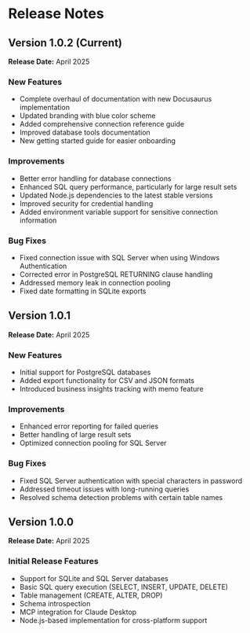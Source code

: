 # Release Notes

## Version 1.0.2 (Current)

**Release Date:** April 2025

### New Features
- Complete overhaul of documentation with new Docusaurus implementation
- Updated branding with blue color scheme
- Added comprehensive connection reference guide
- Improved database tools documentation
- New getting started guide for easier onboarding

### Improvements
- Better error handling for database connections
- Enhanced SQL query performance, particularly for large result sets
- Updated Node.js dependencies to the latest stable versions
- Improved security for credential handling
- Added environment variable support for sensitive connection information

### Bug Fixes
- Fixed connection issue with SQL Server when using Windows Authentication
- Corrected error in PostgreSQL RETURNING clause handling
- Addressed memory leak in connection pooling
- Fixed date formatting in SQLite exports

## Version 1.0.1

**Release Date:** April 2025

### New Features
- Initial support for PostgreSQL databases
- Added export functionality for CSV and JSON formats
- Introduced business insights tracking with memo feature

### Improvements
- Enhanced error reporting for failed queries
- Better handling of large result sets
- Optimized connection pooling for SQL Server

### Bug Fixes
- Fixed SQL Server authentication with special characters in password
- Addressed timeout issues with long-running queries
- Resolved schema detection problems with certain table names

## Version 1.0.0

**Release Date:** April 2025

### Initial Release Features
- Support for SQLite and SQL Server databases
- Basic SQL query execution (SELECT, INSERT, UPDATE, DELETE)
- Table management (CREATE, ALTER, DROP)
- Schema introspection
- MCP integration for Claude Desktop
- Node.js-based implementation for cross-platform support 